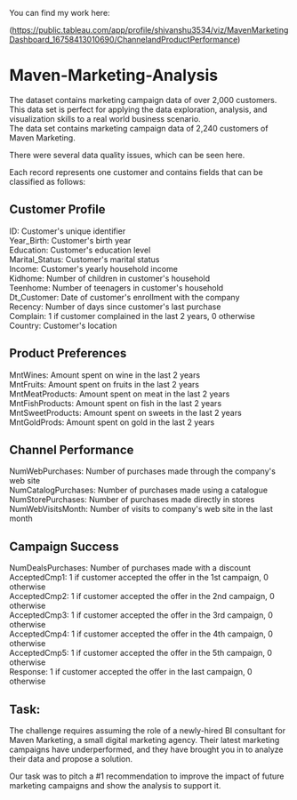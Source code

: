 You can find my work here:

(https://public.tableau.com/app/profile/shivanshu3534/viz/MavenMarketingDashboard_16758413010690/ChannelandProductPerformance)

# Maven-Marketing-Analysis
The dataset contains marketing campaign data of over 2,000 customers. This data set is perfect for applying the data exploration, analysis, and visualization skills to a real world business scenario. <br>
The data set contains marketing campaign data of 2,240 customers of Maven Marketing. <br>

There were several data quality issues, which can be seen here. <br>

Each record represents one customer and contains fields that can be classified as follows: <br>

## Customer Profile
ID:                   Customer's unique identifier <br>
Year_Birth:           Customer's birth year <br>
Education:            Customer's education level <br>
Marital_Status:       Customer's marital status <br>
Income:               Customer's yearly household income <br>
Kidhome:              Number of children in customer's household <br>
Teenhome:             Number of teenagers in customer's household <br>
Dt_Customer:          Date of customer's enrollment with the company <br>
Recency:              Number of days since customer's last purchase <br>
Complain:             1 if customer complained in the last 2 years, 0 otherwise <br>
Country:              Customer's location

## Product Preferences
MntWines:             Amount spent on wine in the last 2 years <br>
MntFruits:            Amount spent on fruits in the last 2 years <br>
MntMeatProducts:      Amount spent on meat in the last 2 years <br>
MntFishProducts:      Amount spent on fish in the last 2 years <br>
MntSweetProducts:     Amount spent on sweets in the last 2 years <br>
MntGoldProds:         Amount spent on gold in the last 2 years <br>

## Channel Performance
NumWebPurchases:      Number of purchases made through the company's web site <br>
NumCatalogPurchases:  Number of purchases made using a catalogue <br>
NumStorePurchases:    Number of purchases made directly in stores <br>
NumWebVisitsMonth:    Number of visits to company's web site in the last month <br>

## Campaign Success
NumDealsPurchases:    Number of purchases made with a discount
AcceptedCmp1:         1 if customer accepted the offer in the 1st campaign, 0 otherwise <br>
AcceptedCmp2:         1 if customer accepted the offer in the 2nd campaign, 0 otherwise <br>
AcceptedCmp3:         1 if customer accepted the offer in the 3rd campaign, 0 otherwise <br>
AcceptedCmp4:         1 if customer accepted the offer in the 4th campaign, 0 otherwise <br>
AcceptedCmp5:         1 if customer accepted the offer in the 5th campaign, 0 otherwise <br>
Response:             1 if customer accepted the offer in the last campaign, 0 otherwise <br>

## Task: 

The challenge requires assuming the role of a newly-hired BI consultant for Maven Marketing, a small digital marketing agency. Their latest marketing campaigns have underperformed, and they have brought you in to analyze their data and propose a solution. <br>

Our task was to pitch a #1 recommendation to improve the impact of future marketing campaigns and show the analysis to support it. <br>
